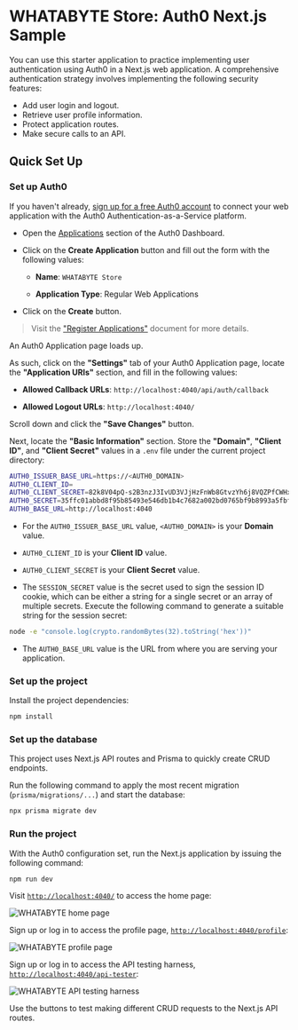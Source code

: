 # WHATABYTE Store: Auth0 Next.js Sample

You can use this starter application to practice implementing user authentication using Auth0 in a Next.js web application. A comprehensive authentication strategy involves implementing the following security features: 

- Add user login and logout.
- Retrieve user profile information.
- Protect application routes.
- Make secure calls to an API.

## Quick Set Up

### Set up Auth0

If you haven't already, [sign up for a free Auth0 account](https://auth0.com/signup?&signUpData=%7B%22category%22%3A%22button%22%7D&email=undefined) to connect your web application with the Auth0 Authentication-as-a-Service platform.

- Open the [Applications](https://manage.auth0.com/#/applications) section of the Auth0 Dashboard.

- Click on the **Create Application** button and fill out the form with the following values:

  - **Name**: `WHATABYTE Store`

  - **Application Type**: Regular Web Applications

- Click on the **Create** button.

> Visit the ["Register Applications"](https://auth0.com/docs/applications/set-up-an-application) document for more details.

An Auth0 Application page loads up.

As such, click on the **"Settings"** tab of your Auth0 Application page, locate the **"Application URIs"** section, and fill in the following values:

- **Allowed Callback URLs**: `http://localhost:4040/api/auth/callback`

- **Allowed Logout URLs**: `http://localhost:4040/`

Scroll down and click the **"Save Changes"** button.

Next, locate the **"Basic Information"** section. Store the **"Domain"**, **"Client ID"**, and **"Client Secret"** values in a `.env` file under the current project directory:

```bash
AUTH0_ISSUER_BASE_URL=https://<AUTH0_DOMAIN>
AUTH0_CLIENT_ID=
AUTH0_CLIENT_SECRET=82k8V04pQ-s2B3nzJ3IvUD3VJjHzFnWb8GtvzYh6j8VQZPfCWHxW87WVcb53T8WU
AUTH0_SECRET=35ffc01abbd8f95b85493e546db1b4c7682a002bd0765bf9b8993a5fbf10a365
AUTH0_BASE_URL=http://localhost:4040
```

- For the `AUTH0_ISSUER_BASE_URL` value, `<AUTH0_DOMAIN>` is your **Domain** value.

- `AUTH0_CLIENT_ID` is your **Client ID** value.

- `AUTH0_CLIENT_SECRET` is your **Client Secret** value.

- The `SESSION_SECRET` value is the secret used to sign the session ID cookie, which can be either a string for a single secret or an array of multiple secrets. Execute the following command to generate a suitable string for the session secret:

```bash
node -e "console.log(crypto.randomBytes(32).toString('hex'))"
```

- The `AUTH0_BASE_URL` value is the URL from where you are serving your application.

### Set up the project

Install the project dependencies:

```bash
npm install
```

### Set up the database

This project uses Next.js API routes and Prisma to quickly create CRUD endpoints.

Run the following command to apply the most recent migration (`prisma/migrations/...`) and start the database:

```bash
npx prisma migrate dev
```

### Run the project

With the Auth0 configuration set, run the Next.js application by issuing the following command:

```bash
npm run dev
```

Visit [`http://localhost:4040/`](http://localhost:4040/) to access the home page:

![WHATABYTE home page](https://images.ctfassets.net/23aumh6u8s0i/7DzEqnirUH9IwEUbwmrtFp/eeff2798aa0ae33005757a3f8b81a2aa/whatabyte-home.png)

Sign up or log in to access the profile page, [`http://localhost:4040/profile`](http://localhost:4040/profile):

![WHATABYTE profile page](https://images.ctfassets.net/23aumh6u8s0i/2VP6xHagmxSIt5mS99y22I/9da44a8db43ba15eb06046a41c13a317/whatabyte-profile.png)

Sign up or log in to access the API testing harness, [`http://localhost:4040/api-tester`](http://localhost:4040/api-tester):

![WHATABYTE API testing harness](https://images.ctfassets.net/23aumh6u8s0i/39t6j01ve5y3CnZSHdYUjm/2dfba41ada48785ba7e7593c8531ac93/api-tester.png)

Use the buttons to test making different CRUD requests to the Next.js API routes.

